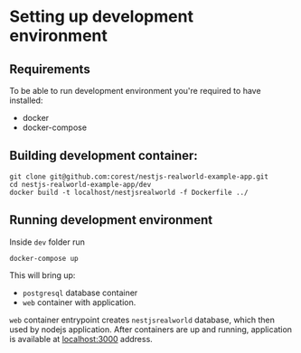 # Setting up development environment

## Requirements

To be able to run development environment you're required to have installed:
- docker
- docker-compose

## Building development container:

```
git clone git@github.com:corest/nestjs-realworld-example-app.git
cd nestjs-realworld-example-app/dev
docker build -t localhost/nestjsrealworld -f Dockerfile ../
```

## Running development environment

Inside `dev` folder run

```
docker-compose up
```

This will bring up:
- `postgresql` database container
- `web` container with application.

`web` container entrypoint creates `nestjsrealworld` database, which then used by nodejs application.
After containers are up and running, application is available at [localhost:3000](http:localhost:3000) address.
